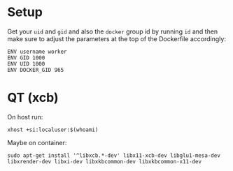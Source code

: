 # Setup

Get your `uid` and `gid` and also the `docker` group id by running `id` and then make sure to adjust the parameters at the top of the Dockerfile accordingly:

```
ENV username worker
ENV GID 1000
ENV UID 1000
ENV DOCKER_GID 965
```

# QT (xcb)

On host run:

```
xhost +si:localuser:$(whoami)
```

Maybe on container:
```
sudo apt-get install '^libxcb.*-dev' libx11-xcb-dev libglu1-mesa-dev libxrender-dev libxi-dev libxkbcommon-dev libxkbcommon-x11-dev
```

